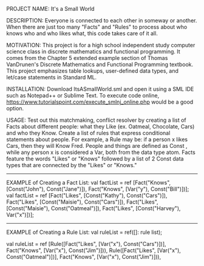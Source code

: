 PROJECT NAME: It's a Small World

DESCRIPTION: Everyone is connected to each other in someway or another. When there are just too many "Facts" and "Rules" to process about who knows who and who likes what, this code takes care of it all.

MOTIVATION: This project is for a high school independent study computer science class in discrete mathematics and functional programming. It comes from the Chapter 5 extended example section of Thomas VanDrunen's Discrete Mathematics and Functional Programming textbook. This project emphasizes table lookups, user-defined data types, and let/case statements in Standard ML.

INSTALLATION: Download ItsASmallWorld.sml and open it using a SML IDE such as Notepad++ or Sublime Text. To execute code online, https://www.tutorialspoint.com/execute_smlnj_online.php would be a good option.

USAGE: Test out this matchmaking, conflict resolver by creating a list of Facts about different people: what they Like (ex. Oatmeal, Chocolate, Cars) and who they Know. Create a list of rules that express conditional statements about people. For example, a Rule may be: if a person x likes Cars, then they will Know Fred. People and things are defined as Const , while any person x is considered a Var, both from the data type atom. Facts feature the words "Likes" or "Knows" followed by a list of 2 Const data types that are connected by the "Likes" or "Knows."

______________________________________________________________________________________________________________________________
EXAMPLE of Creating a Fact List:
val factList = ref [Fact("Knows", [Const("John"), Const("Jane")]),
                    Fact("Knows", [Var("y"), Const("Bill")])];
val factList = 
  ref [Fact("Likes", [Const("Kathy"), Const("Cars")]),
   Fact("Likes", [Const("Maisie"), Const("Cars")]),
   Fact("Likes", [Const("Maisie"), Const("Oatmeal")]),
   Fact("Likes", [Const("Harvey"), Var("x")])];
______________________________________________________________________________________________________________________________   
EXAMPLE of Creating a Rule List:
val ruleList = ref([]: rule list);

val ruleList =
  ref [Rule([Fact("Likes", [Var("x"), Const("Cars")])], 
        Fact("Knows", [Var("x"), Const("Jim")])),
      Rule([Fact("Likes", [Var("x"), Const("Oatmeal")])], 
        Fact("Knows", [Var("x"), Const("Jim")])),



